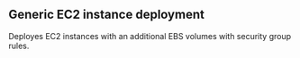 ## Generic EC2 instance deployment
Deployes EC2 instances with an additional EBS volumes with security group rules.
